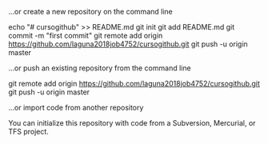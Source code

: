 …or create a new repository on the command line

echo "# cursogithub" >> README.md
git init
git add README.md
git commit -m "first commit"
git remote add origin https://github.com/laguna2018job4752/cursogithub.git
git push -u origin master

…or push an existing repository from the command line

git remote add origin https://github.com/laguna2018job4752/cursogithub.git
git push -u origin master

…or import code from another repository

You can initialize this repository with code from a Subversion, Mercurial, or TFS project.
